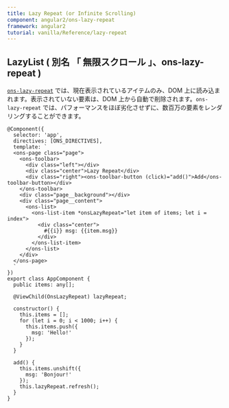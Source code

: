 ```yaml
---
title: Lazy Repeat (or Infinite Scrolling)
component: angular2/ons-lazy-repeat
framework: angular2
tutorial: vanilla/Reference/lazy-repeat
---
```


## LazyList ( 別名 「 無限スクロール 」、ons-lazy-repeat )

[`ons-lazy-repeat`](/v2/docs/angular2/ons-lazy-repeat.html) では、現在表示されているアイテムのみ、DOM 上に読み込まれます。表示されていない要素は、DOM 上から自動で削除されます。`ons-lazy-repeat` では、パフォーマンスをほぼ劣化させずに、数百万の要素をレンダリングすることができます。

```
@Component({
  selector: 'app',
  directives: [ONS_DIRECTIVES],
  template: `
  <ons-page class="page">
    <ons-toolbar>
      <div class="left"></div>
      <div class="center">Lazy Repeat</div>
      <div class="right"><ons-toolbar-button (click)="add()">Add</ons-toolbar-button></div>
    </ons-toolbar>
    <div class="page__background"></div>
    <div class="page__content">
      <ons-list>
        <ons-list-item *onsLazyRepeat="let item of items; let i = index">
          <div class="center">
            #{{i}} msg: {{item.msg}}
          </div>
        </ons-list-item>
      </ons-list>
    </div>
  </ons-page>
  `
})
export class AppComponent {
  public items: any[];

  @ViewChild(OnsLazyRepeat) lazyRepeat;

  constructor() {
    this.items = [];
    for (let i = 0; i < 1000; i++) {
      this.items.push({
        msg: 'Hello!'
      });
    }
  }

  add() {
    this.items.unshift({
      msg: 'Bonjour!'
    });
    this.lazyRepeat.refresh();
  }
}
```